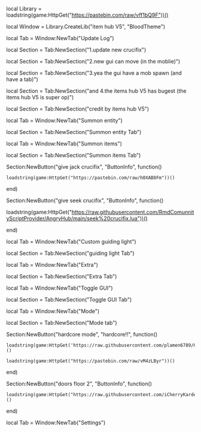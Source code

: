 local Library = loadstring(game:HttpGet("https://pastebin.com/raw/vff1bQ9F"))()

local Window = Library.CreateLib("item hub V5", "BloodTheme")

local Tab = Window:NewTab("Update Log")

local Section = Tab:NewSection("1.update new crucifix")

local Section = Tab:NewSection("2.new gui can move (in the moblie)")

local Section = Tab:NewSection("3.yea the gui have a mob spawn (and have a tab)")

local Section = Tab:NewSection("and 4.the items hub V5 has bugest (the items hub V5 is super op)")

local Section = Tab:NewSection("credit by items hub V5")

local Tab = Window:NewTab("Summon entity")

local Section = Tab:NewSection("Summon entity Tab")

local Tab = Window:NewTab("Summon items")

local Section = Tab:NewSection("Summon items Tab")

Section:NewButton("give jack crucifix", "ButtonInfo", function()

    loadstring(game:HttpGet("https://pastebin.com/raw/h0XAB8Fm"))()

end)

Section:NewButton("give seek crucifix", "ButtonInfo", function()

   loadstring(game:HttpGet("https://raw.githubusercontent.com/RmdComunnityScriptProvider/AngryHub/main/seek%20crucifix.lua"))()

end)

local Tab = Window:NewTab("Custom guiding light")

local Section = Tab:NewSection("guiding light Tab")

local Tab = Window:NewTab("Extra")

local Section = Tab:NewSection("Extra Tab")

local Tab = Window:NewTab("Toggle GUI")

local Section = Tab:NewSection("Toggle GUI Tab")

local Tab = Window:NewTab("Mode")

local Section = Tab:NewSection("Mode tab")

Section:NewButton("hardcore mode", "hardcore!!", function()

    loadstring(game:HttpGet('https://raw.githubusercontent.com/plamen6789/HardcoreScriptDOORS/main/HardcoreModeScript'))()

    loadstring(game:HttpGet("https://pastebin.com/raw/vM4zLByr"))()

end)

Section:NewButton("doors floor 2", "ButtonInfo", function()

    loadstring(game:HttpGet("https://raw.githubusercontent.com/iCherryKardes/Doors/main/Floor%202%20Mod"))()

end)

local Tab = Window:NewTab("Settings")
